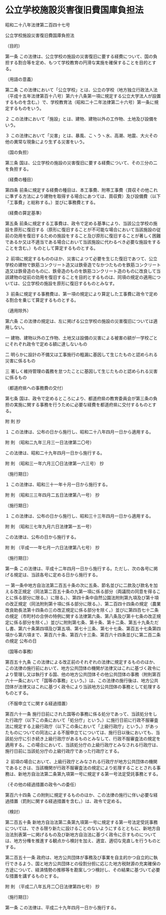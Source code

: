# 公立学校施設災害復旧費国庫負担法

昭和二十八年法律第二百四十七号

公立学校施設災害復旧費国庫負担法

（目的）

第一条 この法律は、公立学校の施設の災害復旧に要する経費について、国の負担する割合等を定め、もつて学校教育の円滑な実施を確保することを目的とする。

（用語の意義）

第二条 この法律において「公立学校」とは、公立の学校（地方独立行政法人法（平成十五年法律第百十八号）第六十八条第一項に規定する公立大学法人が設置するものを含む。）で、学校教育法（昭和二十二年法律第二十六号）第一条に規定するものをいう。

２ この法律において「施設」とは、建物、建物以外の工作物、土地及び設備をいう。

３ この法律において「災害」とは、暴風、こヽうヽ水、高潮、地震、大火その他の異常な現象により生ずる災害をいう。

（国の負担）

第三条 国は、公立学校の施設の災害復旧に要する経費について、その三分の二を負担する。

（経費の種目）

第四条 前条に規定する経費の種目は、本工事費、附帯工事費（買収その他これに準ずる方法により建物を取得する場合にあつては、買収費）及び設備費（以下「工事費」と総称する。）並びに事務費とする。

（経費の算定基準）

第五条 前条に規定する工事費は、政令で定める基準により、当該公立学校の施設を原形に復旧する（原形に復旧することが不可能な場合において当該施設の従前の効用を復旧するための施設をすること及び原形に復旧することが著しく困難であるか又は不適当である場合において当該施設に代わるべき必要な施設をすることを含む。）ものとして算定するものとする。

２ 前項に規定するもののほか、災害によつて必要を生じた復旧であつて、公立学校の建物で鉄筋コンクリート造又は鉄骨造でなかつたものを鉄筋コンクリート造又は鉄骨造のものに、鉄骨造のものを鉄筋コンクリート造のものに改良して当該建物の従前の効用を復旧することを目的とするものは、同項の規定の適用については、公立学校の施設を原形に復旧するものとみなす。

３ 前条に規定する事務費は、第一項の規定により算定した工事費に政令で定める割合を乗じて算定するものとする。

（適用除外）

第六条 この法律の規定は、左に掲げる公立学校の施設の災害復旧については適用しない。

一 建物、建物以外の工作物、土地又は設備の災害による被害の額が一学校ごとにそれぞれ政令で定める額に達しないもの

二 明らかに設計の不備又は工事施行の粗漏に基因して生じたものと認められる災害に係るもの

三 著しく維持管理の義務を怠つたことに基因して生じたものと認められる災害に係るもの

（都道府県への事務費の交付）

第七条 国は、政令で定めるところにより、都道府県の教育委員会が第三条の負担の実施に関する事務を行うために必要な経費を都道府県に交付するものとする。

附 則 抄

１ この法律は、公布の日から施行し、昭和二十八年四月一日から適用する。

附 則 （昭和二九年三月三一日法律第二〇号）

この法律は、昭和二十九年四月一日から施行する。

附 則 （昭和三一年六月三〇日法律第一六三号） 抄

（施行期日）

１ この法律は、昭和三十一年十月一日から施行する。

附 則 （昭和三三年四月二五日法律第八一号） 抄

（施行期日）

１ この法律は、公布の日から施行し、昭和三十三年四月一日から適用する。

附 則 （昭和三七年九月六日法律第一五一号）

この法律は、公布の日から施行する。

附 則 （平成一一年七月一六日法律第八七号） 抄

（施行期日）

第一条 この法律は、平成十二年四月一日から施行する。ただし、次の各号に掲げる規定は、当該各号に定める日から施行する。

一 第一条中地方自治法第二百五十条の次に五条、節名並びに二款及び款名を加える改正規定（同法第二百五十条の九第一項に係る部分（両議院の同意を得ることに係る部分に限る。）に限る。）、第四十条中自然公園法附則第九項及び第十項の改正規定（同法附則第十項に係る部分に限る。）、第二百四十四条の規定（農業改良助長法第十四条の三の改正規定に係る部分を除く。）並びに第四百七十二条の規定（市町村の合併の特例に関する法律第六条、第八条及び第十七条の改正規定に係る部分を除く。）並びに附則第七条、第十条、第十二条、第五十九条ただし書、第六十条第四項及び第五項、第七十三条、第七十七条、第百五十七条第四項から第六項まで、第百六十条、第百六十三条、第百六十四条並びに第二百二条の規定 公布の日

（国等の事務）

第百五十九条 この法律による改正前のそれぞれの法律に規定するもののほか、この法律の施行前において、地方公共団体の機関が法律又はこれに基づく政令により管理し又は執行する国、他の地方公共団体その他公共団体の事務（附則第百六十一条において「国等の事務」という。）は、この法律の施行後は、地方公共団体が法律又はこれに基づく政令により当該地方公共団体の事務として処理するものとする。

（不服申立てに関する経過措置）

第百六十一条 施行日前にされた国等の事務に係る処分であって、当該処分をした行政庁（以下この条において「処分庁」という。）に施行日前に行政不服審査法に規定する上級行政庁（以下この条において「上級行政庁」という。）があったものについての同法による不服申立てについては、施行日以後においても、当該処分庁に引き続き上級行政庁があるものとみなして、行政不服審査法の規定を適用する。この場合において、当該処分庁の上級行政庁とみなされる行政庁は、施行日前に当該処分庁の上級行政庁であった行政庁とする。

２ 前項の場合において、上級行政庁とみなされる行政庁が地方公共団体の機関であるときは、当該機関が行政不服審査法の規定により処理することとされる事務は、新地方自治法第二条第九項第一号に規定する第一号法定受託事務とする。

（その他の経過措置の政令への委任）

第百六十四条 この附則に規定するもののほか、この法律の施行に伴い必要な経過措置（罰則に関する経過措置を含む。）は、政令で定める。

（検討）

第二百五十条 新地方自治法第二条第九項第一号に規定する第一号法定受託事務については、できる限り新たに設けることのないようにするとともに、新地方自治法別表第一に掲げるもの及び新地方自治法に基づく政令に示すものについては、地方分権を推進する観点から検討を加え、適宜、適切な見直しを行うものとする。

第二百五十一条 政府は、地方公共団体が事務及び事業を自主的かつ自立的に執行できるよう、国と地方公共団体との役割分担に応じた地方税財源の充実確保の方途について、経済情勢の推移等を勘案しつつ検討し、その結果に基づいて必要な措置を講ずるものとする。

附 則 （平成二八年五月二〇日法律第四七号） 抄

（施行期日）

第一条 この法律は、平成二十九年四月一日から施行する。

